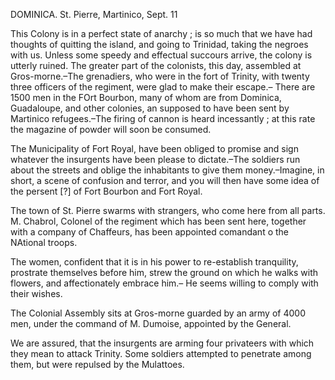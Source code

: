   DOMINICA. St. Pierre, Martinico, Sept. 11  This Colony is in a perfect state of anarchy ; is so much that we have had thoughts of quitting the island, and going to Trinidad, taking the negroes with us. Unless some speedy and effectual succours arrive, the colony is utterly ruined. The greater part of the colonists, this day, assembled at Gros-morne.–The grenadiers, who were in the fort of Trinity, with twenty three officers of the regiment, were glad to make their escape.– There are 1500 men in the FOrt Bourbon, many of whom are from Dominica, Guadaloupe, and other colonies, an supposed to have been sent by Martinico refugees.–The firing of cannon is heard incessantly ; at this rate the magazine of powder will soon be consumed.  The Municipality of Fort Royal, have been obliged to promise and sign whatever the insurgents have been please to dictate.–The soldiers run about the streets and oblige the inhabitants to give them money.–Imagine, in short, a scene of confusion and terror, and you will then have some idea of the persent [?] of Fort Bourbon and Fort Royal.  The town of St. Pierre swarms with strangers, who come here from all parts. M. Chabrol, Colonel of the regiment which has been sent here, together with a company of Chaffeurs, has been appointed comandant o the NAtional troops.  The women, confident that it is in his power to re-establish tranquility, prostrate themselves before him, strew the ground on which he walks with flowers, and affectionately embrace him.– He seems willing to comply with their wishes.  The Colonial Assembly sits at Gros-morne guarded by an army of 4000 men, under the command of M. Dumoise, appointed by the General.  We are assured, that the insurgents are arming four privateers with which they mean to attack Trinity. Some soldiers attempted to penetrate among them, but were repulsed by the Mulattoes.  